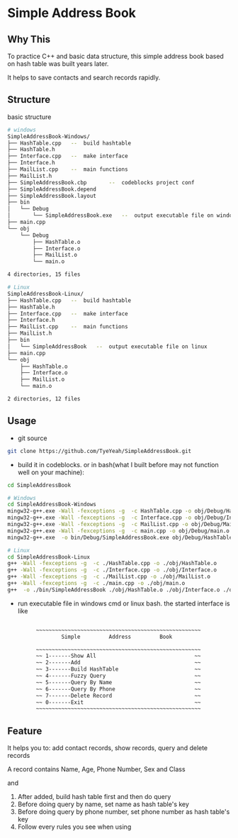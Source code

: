 
# Simple Address Book

## Why This

To practice C++ and basic data structure, this simple address book based on hash table was built years later.

It helps to save contacts and search records rapidly.

## Structure

basic structure

```bash
# windows
SimpleAddressBook-Windows/
├── HashTable.cpp   --  build hashtable
├── HashTable.h
├── Interface.cpp   --  make interface
├── Interface.h
├── MailList.cpp    --  main functions
├── MailList.h
├── SimpleAddressBook.cbp       --  codeblocks project conf
├── SimpleAddressBook.depend
├── SimpleAddressBook.layout
├── bin
│   └── Debug
│       └── SimpleAddressBook.exe   --  output executable file on windows
├── main.cpp
└── obj
    └── Debug
        ├── HashTable.o
        ├── Interface.o
        ├── MailList.o
        └── main.o

4 directories, 15 files

# Linux
SimpleAddressBook-Linux/
├── HashTable.cpp   --  build hashtable
├── HashTable.h
├── Interface.cpp   --  make interface
├── Interface.h
├── MailList.cpp    --  main functions
├── MailList.h
├── bin
│   └── SimpleAddressBook   --  output executable file on linux
├── main.cpp
└── obj
    ├── HashTable.o
    ├── Interface.o
    ├── MailList.o
    └── main.o

2 directories, 12 files

```

## Usage

- git source

```bash
git clone https://github.com/TyeYeah/SimpleAddressBook.git
```

- build it in codeblocks.
 or in bash(what I built before may not function well on your machine):

```bash
cd SimpleAddressBook

# Windows
cd SimpleAddressBook-Windows
mingw32-g++.exe -Wall -fexceptions -g  -c HashTable.cpp -o obj/Debug/HashTable.o
mingw32-g++.exe -Wall -fexceptions -g  -c Interface.cpp -o obj/Debug/Interface.o
mingw32-g++.exe -Wall -fexceptions -g  -c MailList.cpp -o obj/Debug/MailList.o
mingw32-g++.exe -Wall -fexceptions -g  -c main.cpp -o obj/Debug/main.o
mingw32-g++.exe  -o bin/Debug/SimpleAddressBook.exe obj/Debug/HashTable.o obj/Debug/Interface.o obj/Debug/MailList.o obj/Debug/main.o

# Linux
cd SimpleAddressBook-Linux
g++ -Wall -fexceptions -g  -c ./HashTable.cpp -o ./obj/HashTable.o
g++ -Wall -fexceptions -g  -c ./Interface.cpp -o ./obj/Interface.o
g++ -Wall -fexceptions -g  -c ./MailList.cpp -o ./obj/MailList.o
g++ -Wall -fexceptions -g  -c ./main.cpp -o ./obj/main.o
g++  -o ./bin/SimpleAddressBook ./obj/HashTable.o ./obj/Interface.o ./obj/MailList.o ./obj/main.o

```

- run executable file in windows cmd or linux bash.
the started interface is like

```bash

         ~~~~~~~~~~~~~~~~~~~~~~~~~~~~~~~~~~~~~~~~~~~~~~~~~~~~
                 Simple         Address         Book

         ~~~~~~~~~~~~~~~~~~~~~~~~~~~~~~~~~~~~~~~~~~~~~~~~~~~~
         ~~ 1-------Show All                               ~~
         ~~ 2-------Add                                    ~~
         ~~ 3-------Build HashTable                        ~~
         ~~ 4-------Fuzzy Query                            ~~
         ~~ 5-------Query By Name                          ~~
         ~~ 6-------Query By Phone                         ~~
         ~~ 7-------Delete Record                          ~~
         ~~ 0-------Exit                                   ~~
         ~~~~~~~~~~~~~~~~~~~~~~~~~~~~~~~~~~~~~~~~~~~~~~~~~~~~
```

## Feature

It helps you to: add contact records, show records, query and delete records

A record contains Name, Age, Phone Number, Sex and Class

and

1. After added, build hash table first and then do query
2. Before doing query by name, set name as hash table's key
3. Before doing query by phone number, set phone number as hash table's key
4. Follow every rules you see when using
